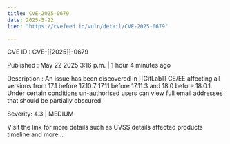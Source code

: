 ```yaml
---
title: CVE-2025-0679
date: 2025-5-22
lien: "https://cvefeed.io/vuln/detail/CVE-2025-0679"

---
```


CVE ID : CVE-[[2025]]-0679

Published :  May 22
2025
3:16 p.m. | 1 hour
4 minutes ago

Description : An issue has been discovered in [[GitLab]] CE/EE affecting all versions from 17.1 before 17.10.7
17.11 before 17.11.3
and 18.0 before 18.0.1. Under certain conditions un-authorised users can view full email addresses that should be partially obscured.

Severity: 4.3 | MEDIUM

Visit the link for more details
such as CVSS details
affected products
timeline
and more...

